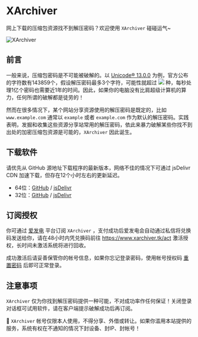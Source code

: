 # XArchiver

网上下载的压缩包资源找不到解压密码？欢迎使用 `XArchiver` 碰碰运气~

![XArchiver](https://cdn.jsdelivr.net/gh/vscodev/XArchiver/XArchiver.png)

## 前言

一般来说，压缩包密码是不可能被破解的。以 [Unicode® 13.0.0](https://www.unicode.org/versions/Unicode13.0.0/) 为例，官方公布的字符数有143859个，假设解压密码最多3个字符，可能性就超过 <img src="https://render.githubusercontent.com/render/math?math={143859^3>2.97\times10^15}" /> 种，每秒处理1亿个密码也需要近1年的时间。因此，如果你的电脑没有比肩超级计算机的算力，任何所谓的破解都是徒劳的！

然而在很多情况下，某个网站分享资源使用的解压密码是既定的，比如 `www.example.com`  通常以 `example` 或者 `example.com` 作为默认的解压密码。实践表明，发掘和收集这些资源分享站常用的解压密码，依此来暴力破解某些你找不到出处的加密压缩包资源是可能的，`XArchiver` 因此诞生。

## 下载软件

请优先从 GitHub 源地址下载程序的最新版本，网络不佳的情况下可通过 jsDelivr CDN 加速下载，但存在12个小时左右的更新延迟。

- 64位：[GitHub](https://raw.githubusercontent.com/vscodev/XArchiver/main/XArchiver-windows-64.zip) / [jsDelivr](https://cdn.jsdelivr.net/gh/vscodev/XArchiver/XArchiver-windows-64.zip)
- 32位：[GitHub](https://raw.githubusercontent.com/vscodev/XArchiver/main/XArchiver-windows-32.zip) / [jsDelivr](https://cdn.jsdelivr.net/gh/vscodev/XArchiver/XArchiver-windows-32.zip)

## 订阅授权

你可通过 [爱发电](https://www.afdian.net/@vscodev) 平台订阅 `XArchiver` ，支付成功后爱发电会自动通过私信将兑换码发送给你，请在48小时内凭兑换码前往 https://www.xarchiver.tk/act 激活授权，长时间未激活系统将进行回收。

成功激活后请妥善保管你的帐号信息，如果你忘记登录密码，使用帐号授权码 [重置密码](https://www.xarchiver.tk/user_auth?tab=reset_password) 后即可正常登录。

## 注意事项

`XArchiver` 仅为你找到解压密码提供一种可能，不对成功率作任何保证！关闭登录对话框可试用软件，请在客户端提示破解成功后再订阅。

:no_entry_sign: `XArchiver` 帐号仅限本人使用，不得分享、外借或转让。如果你滥用本站提供的服务，系统有权在不通知的情况下封设备、封IP、封帐号！
